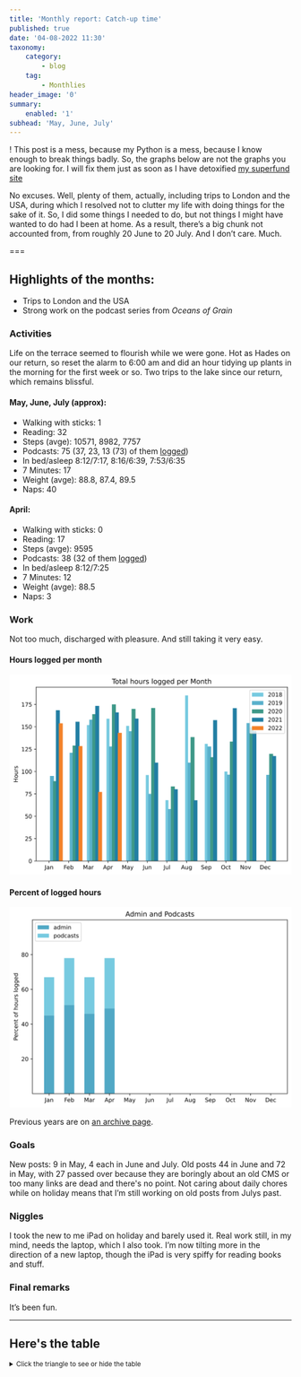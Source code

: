 ```yaml
---
title: 'Monthly report: Catch-up time'
published: true
date: '04-08-2022 11:30'
taxonomy:
    category:
        - blog
    tag:
        - Monthlies
header_image: '0'
summary:
    enabled: '1'
subhead: 'May, June, July'
---
```


! This post is a mess, because my Python is a mess, because I know enough to break things badly. So, the graphs below are not the graphs you are looking for. I will fix them just as soon as I have detoxified [my superfund site](https://imgs.xkcd.com/comics/python_environment_2x.png)

No excuses. Well, plenty of them, actually, including trips to London and the USA, during which I resolved not to clutter my life with doing things for the sake of it. So, I did some things I needed to do, but not things I might have wanted to do had I been at home. As a result, there’s a big chunk not accounted from, from roughly 20 June to 20 July. And I don’t care. Much.

===

## Highlights of the months:

- Trips to London and the USA
- Strong work on the podcast series from _Oceans of Grain_

### Activities

Life on the terrace seemed to flourish while we were gone. Hot as Hades on our return, so reset the alarm to 6:00 am and did an hour tidying up plants in the morning for the first week or so. Two trips to the lake since our return, which remains blissful.

#### May, June, July (approx): 
* Walking with sticks: 1
* Reading: 32
* Steps (avge): 10571, 8982, 7757
* Podcasts: 75 (37, 23, 13 (73) of them [logged](https://www.jeremycherfas.net/stream/))
* In bed/asleep 8:12/7:17, 8:16/6:39, 7:53/6:35
* 7 Minutes: 17
* Weight (avge): 88.8, 87.4, 89.5
* Naps: 40

#### April: 
* Walking with sticks: 0
* Reading: 17
* Steps (avge): 9595
* Podcasts: 38 (32 of them [logged](https://www.jeremycherfas.net/stream/))
* In bed/asleep 8:12/7:25
* 7 Minutes: 12
* Weight (avge): 88.5
* Naps: 3

### Work

Not too much, discharged with pleasure. And still taking it very easy.

#### Hours logged per month

![Graph of total hours worked each month since January 2018](hours-logged2018-2021-04.svg)

#### Percent of logged hours

![Percentage of hours logged for Admin (49%) and Podcasts (29%)](percents-2022.svg)

Previous years are on [an archive page](https://jeremycherfas.net/blog/working-life).

### Goals

New posts: 9 in May, 4 each in June and July. Old posts 44 in June and 72 in May, with 27 passed over because they are boringly about an old CMS or too many links are dead and there's no point. Not caring about daily chores while on holiday means that I’m still working on old posts from Julys past.

### Niggles

I took the new to me iPad on holiday and barely used it. Real work still, in my mind, needs the laptop, which I also took. I’m now tilting more in the direction of a new laptop, though the iPad is very spiffy for reading books and stuff.

### Final remarks

It’s been fun.

----

## Here's the table
<details>
<summary style="font-size: smaller;">Click the triangle to see or hide the table</summary>
<table class="worktable">
<thead>
<tr>
<th style="text-align: right;" class="bigrow">Month</th>
<th style="text-align: center;" class="bigrow">Total</th>
<th style="text-align: center;" class="smallrow">Daily</th>
<th style="text-align: center;"class="smallrow">Admin %</th>
<th style="text-align: center;"class="smallrow">ETP %</th>
<th style="text-align: center;"class="smallrow">Other %</th>
</tr>
</thead>
<tbody>
<tr>
<td style="text-align: right;">07</td>
<td style="text-align: center;">52.8</td>
<td style="text-align: center;">1.70</td>
<td style="text-align: center;">39</td>
<td style="text-align: center;">34</td>
<td style="text-align: center;">27</td>
</tr>
<tr>
<td style="text-align: right;">06</td>
<td style="text-align: center;">73.25</td>
<td style="text-align: center;">2.44</td>
<td style="text-align: center;">20</td>
<td style="text-align: center;">36</td>
<td style="text-align: center;">44</td>
</tr>
<tr>
<td style="text-align: right;">05</td>
<td style="text-align: center;">97.1</td>
<td style="text-align: center;">3.13</td>
<td style="text-align: center;">44</td>
<td style="text-align: center;">21</td>
<td style="text-align: center;">35</td>
</tr>
<tr>
<td style="text-align: right;">04</td>
<td style="text-align: center;">143.2</td>
<td style="text-align: center;">5.11</td>
<td style="text-align: center;">49</td>
<td style="text-align: center;">29</td>
<td style="text-align: center;">22</td>
</tr>
<tr>
<td style="text-align: right;">03</td>
<td style="text-align: center;">77.1</td>
<td style="text-align: center;">2.48</td>
<td style="text-align: center;">46</td>
<td style="text-align: center;">21</td>
<td style="text-align: center;">33</td>
</tr>
<tr>
<td style="text-align: right;">02</td>
<td style="text-align: center;">128.5</td>
<td style="text-align: center;">4.62</td>
<td style="text-align: center;">51</td>
<td style="text-align: center;">27</td>
<td style="text-align: center;">22</td>
</tr>
<tr>
<td style="text-align: right;">2022-01</td>
<td style="text-align: center;">153.9</td>
<td style="text-align: center;">4.96</td>
<td style="text-align: center;">45</td>
<td style="text-align: center;">22</td>
<td style="text-align: center;">33</td>
</tr>
</tbody>
</table>
</details>
